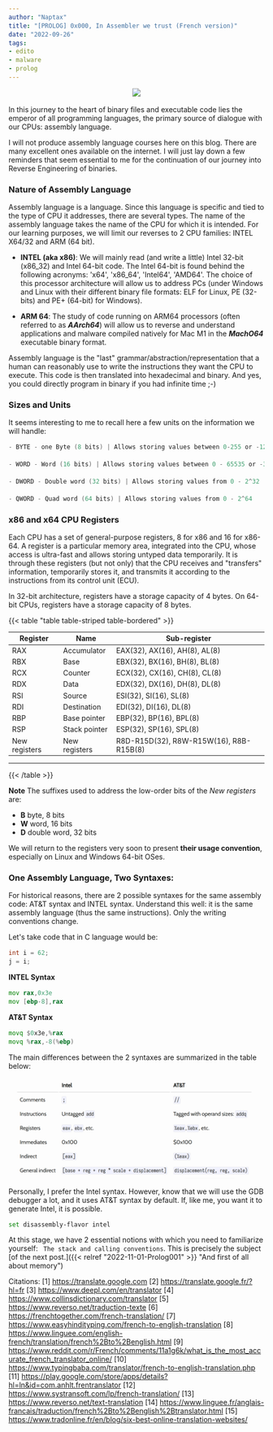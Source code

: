 ```yaml
---
author: "Naptax"
title: "[PROLOG] 0x000, In Assembler we trust (French version)" 
date: "2022-09-26"
tags: 
- edito
- malware
- prolog
---
```


<center>
<img src="/images/monster-3.png" width="200"> 
</center>

In this journey to the heart of binary files and executable code lies the emperor of all programming languages, the primary source of dialogue with our CPUs: assembly language.

I will not produce assembly language courses here on this blog. There are many excellent ones available on the internet. I will just lay down a few reminders that seem essential to me for the continuation of our journey into Reverse Engineering of binaries.

### Nature of Assembly Language

Assembly language is a language. Since this language is specific and tied to the type of CPU it addresses, there are several types. The name of the assembly language takes the name of the CPU for which it is intended. For our learning purposes, we will limit our reverses to 2 CPU families: INTEL X64/32 and ARM (64 bit).

- **INTEL (aka x86)**: We will mainly read (and write a little) Intel 32-bit (x86_32) and Intel 64-bit code. The Intel 64-bit is found behind the following acronyms: 'x64', 'x86_64', 'Intel64', 'AMD64'. The choice of this processor architecture will allow us to address PCs (under Windows and Linux with their different binary file formats: ELF for Linux, PE (32-bits) and PE+ (64-bit) for Windows).

- **ARM 64**: The study of code running on ARM64 processors (often referred to as **_AArch64_**) will allow us to reverse and understand applications and malware compiled natively for Mac M1 in the **_MachO64_** executable binary format.

Assembly language is the "last" grammar/abstraction/representation that a human can reasonably use to write the instructions they want the CPU to execute. This code is then translated into hexadecimal and binary. And yes, you could directly program in binary if you had infinite time ;-)

### Sizes and Units

It seems interesting to me to recall here a few units on the information we will handle:
```c
- BYTE - one Byte (8 bits) | Allows storing values between 0-255 or -128 to 127

- WORD - Word (16 bits) | Allows storing values between 0 - 65535 or -32768 to 32767

- DWORD - Double word (32 bits) | Allows storing values from 0 - 2^32

- QWORD - Quad word (64 bits) | Allows storing values from 0 - 2^64
```

### x86 and x64 CPU Registers

Each CPU has a set of general-purpose registers, 8 for x86 and 16 for x86-64. A register is a particular memory area, integrated into the CPU, whose access is ultra-fast and allows storing untyped data temporarily. It is through these registers (but not only) that the CPU receives and "transfers" information, temporarily stores it, and transmits it according to the instructions from its control unit (ECU).

In 32-bit architecture, registers have a storage capacity of 4 bytes. On 64-bit CPUs, registers have a storage capacity of 8 bytes.

{{< table \"table table-striped table-bordered\" >}}

| Register      | Name           | Sub-register                            |
|---------------|----------------|-----------------------------------------|
| RAX           | Accumulator    | EAX(32), AX(16), AH(8), AL(8)            |
| RBX           | Base           | EBX(32), BX(16), BH(8), BL(8)            |
| RCX           | Counter        | ECX(32), CX(16), CH(8), CL(8)            |
| RDX           | Data           | EDX(32), DX(16), DH(8), DL(8)            |
| RSI           | Source         | ESI(32), SI(16), SL(8)                   |
| RDI           | Destination    | EDI(32), DI(16), DL(8)                   |
| RBP           | Base pointer   | EBP(32), BP(16), BPL(8)                  |
| RSP           | Stack pointer  | ESP(32), SP(16), SPL(8)                  |
| New registers | New registers  | R8D-R15D(32), R8W-R15W(16), R8B-R15B(8)  |
-------------

{{< /table >}}

**Note**
The suffixes used to address the low-order bits of the _New registers_ are:
- **B** byte, 8 bits
- **W** word, 16 bits
- **D** double word, 32 bits

We will return to the registers very soon to present **their usage convention**, especially on Linux and Windows 64-bit OSes.

### One Assembly Language, Two Syntaxes:

For historical reasons, there are 2 possible syntaxes for the same assembly code: AT&T syntax and INTEL syntax. Understand this well: it is the same assembly language (thus the same instructions). Only the writing conventions change.

Let's take code that in C language would be:

````c
int i = 62;
j = i;
````
**INTEL Syntax**
````asm
mov rax,0x3e
mov [ebp-8],rax
````
**AT&T Syntax**
```asm
movq $0x3e,%rax
movq %rax,-8(%ebp)
```

The main differences between the 2 syntaxes are summarized in the table below:

<img src="/images/asm-syntax.png" width="520">

Personally, I prefer the Intel syntax. However, know that we will use the GDB debugger a lot, and it uses AT&T syntax by default. If, like me, you want it to generate Intel, it is possible.

```bash
set disassembly-flavor intel
```

At this stage, we have 2 essential notions with which you need to familiarize yourself: ``` The stack and calling conventions```. This is precisely the subject [of the next post.]({{< relref "2022-11-01-Prolog001" >}} "And first of all about memory")

Citations:
[1] https://translate.google.com
[2] https://translate.google.fr/?hl=fr
[3] https://www.deepl.com/en/translator
[4] https://www.collinsdictionary.com/translator
[5] https://www.reverso.net/traduction-texte
[6] https://frenchtogether.com/french-translation/
[7] https://www.easyhindityping.com/french-to-english-translation
[8] https://www.linguee.com/english-french/translation/french%2Bto%2Benglish.html
[9] https://www.reddit.com/r/French/comments/11a1g6k/what_is_the_most_accurate_french_translator_online/
[10] https://www.typingbaba.com/translator/french-to-english-translation.php
[11] https://play.google.com/store/apps/details?hl=ln&id=com.anhlt.frentranslator
[12] https://www.systransoft.com/lp/french-translation/
[13] https://www.reverso.net/text-translation
[14] https://www.linguee.fr/anglais-francais/traduction/french%2Bto%2Benglish%2Btranslator.html
[15] https://www.tradonline.fr/en/blog/six-best-online-translation-websites/